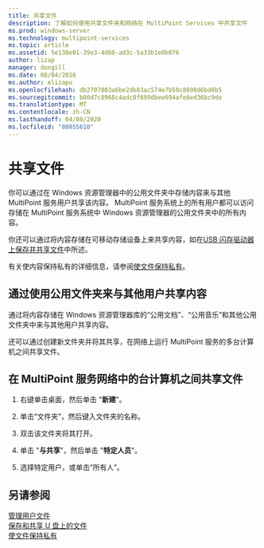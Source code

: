 ```yaml
---
title: 共享文件
description: 了解如何使用共享文件夹和网络在 MultiPoint Services 中共享文件
ms.prod: windows-server
ms.technology: multipoint-services
ms.topic: article
ms.assetid: 5e138e01-39e3-4d60-ad3c-5a33b1e0b076
author: lizap
manager: dongill
ms.date: 08/04/2016
ms.author: elizapo
ms.openlocfilehash: db2707803a6be2db83ac574e7b50c8698d6bd0b5
ms.sourcegitcommit: b00d7c8968c4adc8f699dbee694afe6ed36bc9de
ms.translationtype: MT
ms.contentlocale: zh-CN
ms.lasthandoff: 04/08/2020
ms.locfileid: "80855610"
---
```

# <a name="share-files"></a>共享文件
你可以通过在 Windows 资源管理器中的公用文件夹中存储内容来与其他 MultiPoint 服务用户共享该内容。 MultiPoint 服务系统上的所有用户都可以访问存储在 MultiPoint 服务系统中 Windows 资源管理器的公用文件夹中的所有内容。  
  
你还可以通过将内容存储在可移动存储设备上来共享内容，如在[USB 闪存驱动器上保存并共享文件](Save-and-Share-Files-on-a-USB-Flash-Drive.md)中所述。  
  
有关使内容保持私有的详细信息，请参阅[使文件保持私有](Keep-Files-Private.md)。  
  
## <a name="to-share-content-with-other-users-by-using-public-folders"></a>通过使用公用文件夹来与其他用户共享内容  
  
通过将内容存储在 Windows 资源管理器库的“公用文档”、“公用音乐”和其他公用文件夹中来与其他用户共享内容。 
  
还可以通过创建新文件夹并将其共享，在网络上运行 MultiPoint 服务的多台计算机之间共享文件。  
  
## <a name="to-share-files-across-multiple-computers-in-a-multipoint-services-network"></a>在 MultiPoint 服务网络中的台计算机之间共享文件  
  
1.  右键单击桌面，然后单击 "**新建**"。  
  
2.  单击“文件夹”，然后键入文件夹的名称。  
  
3.  双击该文件夹将其打开。  
  
4.  单击 "**与共享**"，然后单击 "**特定人员**"。  
  
5.  选择特定用户，或单击“所有人”。  
  
## <a name="see-also"></a>另请参阅  
[管理用户文件](Manage-User-Files.md)  
[保存和共享 U 盘上的文件](Save-and-Share-Files-on-a-USB-Flash-Drive.md)  
[使文件保持私有](Keep-Files-Private.md) 